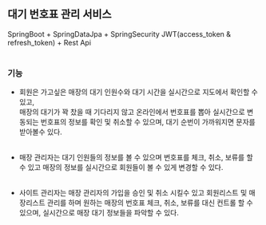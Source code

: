 ## 대기 번호표 관리 서비스

SpringBoot + SpringDataJpa + SpringSecurity JWT(access_token & refresh_token) + Rest Api<br><br>

### 기능

- 회원은 가고싶은 매장의 대기 인원수와 대기 시간을 실시간으로 지도에서 확인할 수 있고,<br>
매장의 대기가 꽉 찼을 때 기다리지 않고 온라인에서 번호표를 뽑아 실시간으로 변동되는 번호표의 정보를 확인 및 취소할 수 있으며, 대기 순번이 가까워지면 문자를 받아볼수 있다.<br><br>

- 매장 관리자는 대기 인원들의 정보를 볼 수 있으며 번호표를 체크, 취소, 보류를 할 수 있고 매장의 정보를 실시간으로 회원들이 볼 수 있게 변경할 수 있다.<br><br>

- 사이트 관리자는 매장 관리자의 가입을 승인 및 취소 시킬수 있고 회원리스트 및 매장리스트 관리를 하며 원하는 매장의 번호표 체크, 취소, 보류를 대신 컨트롤 할 수 있으며, 실시간으로 매장 대기 정보들을 파악할 수 있다.
